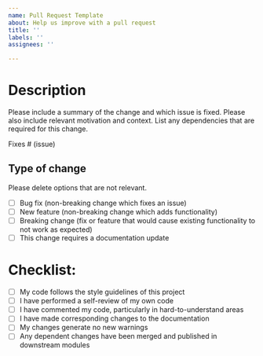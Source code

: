 ```yaml
---
name: Pull Request Template
about: Help us improve with a pull request
title: ''
labels: ''
assignees: ''

---
```


# Description
Please include a summary of the change and which issue is fixed. Please also include relevant motivation and context. List any dependencies that are required for this change.

Fixes # (issue)
## Type of change

Please delete options that are not relevant.

- [ ] Bug fix (non-breaking change which fixes an issue)
- [ ] New feature (non-breaking change which adds functionality)
- [ ] Breaking change (fix or feature that would cause existing functionality to not work as expected)
- [ ] This change requires a documentation update

# Checklist:

- [ ] My code follows the style guidelines of this project
- [ ] I have performed a self-review of my own code
- [ ] I have commented my code, particularly in hard-to-understand areas
- [ ] I have made corresponding changes to the documentation
- [ ] My changes generate no new warnings
- [ ] Any dependent changes have been merged and published in downstream modules
